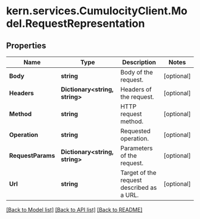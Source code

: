 
# kern.services.CumulocityClient.Model.RequestRepresentation

## Properties

Name | Type | Description | Notes
------------ | ------------- | ------------- | -------------
**Body** | **string** | Body of the request. | [optional] 
**Headers** | **Dictionary&lt;string, string&gt;** | Headers of the request. | [optional] 
**Method** | **string** | HTTP request method. | [optional] 
**Operation** | **string** | Requested operation. | [optional] 
**RequestParams** | **Dictionary&lt;string, string&gt;** | Parameters of the request. | [optional] 
**Url** | **string** | Target of the request described as a URL. | [optional] 

[[Back to Model list]](../README.md#documentation-for-models)
[[Back to API list]](../README.md#documentation-for-api-endpoints)
[[Back to README]](../README.md)

